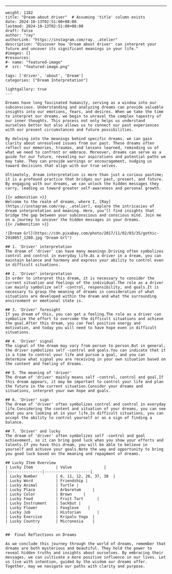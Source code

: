 ---
    weight: 1182
    title: "Dream about driver"  # Assuming 'title' column exists
    date: 2024-10-13T02:51:00+08:00
    lastmod: 2024-10-13T02:51:00+08:00
    draft: false
    author: "ray"
    authorLink: "https://instagram.com/ray._.atelier"
    description: "Discover how 'Dream about driver' can interpret your future and uncover its significant meanings in your life."
    #images: []
    #resources:
    #- name: "featured-image"
    #  src: "featured-image.png"
    
    tags: ['driver', 'about', 'Dream']
    categories: ["Dream Interpretation"]
    
    lightgallery: true
    ---
    
    Dreams have long fascinated humanity, serving as a window into our subconscious. Understanding and analyzing dreams can provide valuable insights into our emotions, fears, and desires. When we take the time to interpret our dreams, we begin to unravel the complex tapestry of our inner thoughts. This process not only helps us understand ourselves better but also allows us to connect our past experiences with our present circumstances and future possibilities.
    
    By delving into the meanings behind specific dreams, we can gain clarity about unresolved issues from our past. These dreams often reflect our memories, traumas, and lessons learned, reminding us of what we need to confront or embrace. Moreover, dreams can serve as a guide for our future, revealing our aspirations and potential paths we may take. They can provide warnings or encouragement, nudging us toward decisions that align with our true selves.
    
    Ultimately, dream interpretation is more than just a curious pastime; it is a profound practice that bridges our past, present, and future. By engaging with our dreams, we can unlock the hidden messages they carry, leading us toward greater self-awareness and personal growth.
    
    {{< admonition >}}
    Welcome to the realm of dreams, where I, [Ray](https://instagram.com/ray._.atelier), explore the intricacies of dream interpretation and meaning. Here, you’ll find insights that bridge the gap between your subconscious and conscious mind. Join me on a journey to uncover the hidden messages in your dreams.
    {{< /admonition >}}
    
    ![Dream Grl](https://cdn.pixabay.com/photo/2017/11/02/03/35/gothic-2910057_1280.jpg "Dream Grl")
    
    ## 1. 'Driver' interpretation
    The dream of 'driver' can have many meanings.Driving often symbolizes control and control in everyday life.As a driver in a dream, you can maintain balance and harmony and express your ability to control even in difficult situations.
    
    ## 2. 'Driver' interpretation
    In order to interpret this dream, it is necessary to consider the current situation and feelings of the individual.The role as a driver can mainly symbolize self -control, responsibility, and goals.It is necessary to grasp the meaning of dreams in consideration of what situations are developed within the dream and what the surrounding environment or emotional state is.
    
    ## 3. 'Driver' foresight
    If you dream of this, you can get a feeling.The role as a driver can symbolize the effort to overcome the difficult situations and achieve the goal.After this dream, you can feel positive energy and motivation, and today you will need to have hope even in difficult situations.
    
    ## 4. 'Driver' signal
    The signal of the dream may vary from person to person.But in general, the driver symbolizes self -control and goals.You can indicate that it is a time to control your life and pursue a goal, and you can determine what signal you are receiving in your own situation based on the content and feeling of dreams.
    
    ## 5. The meaning of 'driver'
    The dream of 'driver' mainly means self -control, control and goal.If this dream appears, it may be important to control your life and plan the future in the current situation.Consider your dreams and situations, interpret your own hope and goals.
    
    ## 6. 'Driver' sign
    The dream of 'driver' often symbolizes control and control in everyday life.Considering the content and situation of your dreams, you can see what you are looking at in your life.In difficult situations, you can accept the ability to control yourself or as a sign of finding a balance.
    
    ## 7. 'Driver' and lucky
    The dream of 'driver' often symbolizes self -control and goal achievement, so it can bring good luck when you show your efforts and talents.If you have this dream, you will be able to believe in yourself and achieve your goals.Note the way and opportunity to bring you good luck based on the meaning and repayment of dreams.
    
    ## Lucky Item Overview
    | Lucky Item          | Value              |
    |---------------|--------------------|
    | Lucky Number        | 6, 11, 12, 26, 37, 38  |
    | Lucky Word          | Friendship |
    | Lucky Animal        | Turtle |
    | Lucky Place         | Arboretum     |
    | Lucky Color         | Brown     |
    | Lucky Food          | Fruit Tart      |
    | Lucky Instrument    | Sackbut |
    | Lucky Flower        | Foxglove    |
    | Lucky Job           | Historian       |
    | Lucky Exercise      | Kripalu Yoga  |
    | Lucky Country       | Micronesia    |
    
    
    ##  Final Reflections on Dreams
    
    As we conclude this journey through the world of dreams, remember that dreams are both mysterious and beautiful. They hold the power to reveal hidden truths and insights about ourselves. By embracing their messages, we can cultivate a more positive influence in our lives. Let us live with intention, guided by the wisdom our dreams offer. Together, may we navigate our paths with clarity and purpose.
    